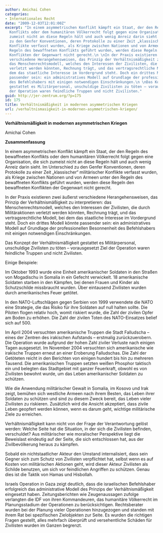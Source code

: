 ```yaml
---
author: Amichai Cohen
categories:
- Internationales Recht
date: "2009-12-03T12:01:00Z"
excerpt: "In einem asymmetrischen Konflikt kämpft ein Staat, der den Regeln des bewaffneten
  Konflikts oder dem humanitären Völkerrecht folgt gegen eine Organisation, die sich
  zumeist nicht an diese Regeln hält und auch wenig Anreiz darin sieht. Im Unterschied
  zu den Genfer Konventionen, deren Protokolle zu einer Zeit „klassischer“ militärischer
  Konflikte verfasst wurden, als Kriege zwischen Nationen und von Armeen unter den
  Regeln des bewaffneten Konflikts geführt wurden, werden diese Regeln den bewaffneten
  Konflikten der Gegenwart nicht gerecht.\n \nIn der Praxis existieren zwei äußerst
  verschiedene Herangehensweisen, das Prinzip der Verhältnismäßigkeit zu interpretieren:
  das Menschenrechtsmodell, welches den Interessen der Zivilisten, die durch Militäraktionen
  verletzt werden könnten, Rechnung trägt, und das vertragsrechtliche Modell, bei
  dem das staatliche Interesse im Vordergrund steht. Doch ein drittes Modell könnte
  passender sein: ein administratives Modell auf Grundlage der professionellen Besonnenheit
  des Befehlshabers mit einigen notwendigen Einschränkungen.\n \nDas Konzept der Verhältnismäßigkeit
  gestattet es Militärpersonal, unschuldige Zivilisten zu töten – vorausgesetzt Ziel
  der Operation waren feindliche Truppen und nicht Zivilisten."
guid: http://jer-zentrum.org/?p=175
id: 175
title: Verhältnismäßigkeit in modernen asymmetrischen Kriegen
url: /verhaltnismasigkeit-in-modernen-asymmetrischen-kriegen/
---
```



**Verhältnismäßigkeit in modernen asymmetrischen Kriegen**

 

Amichai Cohen

 

 

**Zusammenfassung**

 

In einem asymmetrischen Konflikt kämpft ein Staat, der den Regeln des bewaffneten Konflikts oder dem humanitären Völkerrecht folgt gegen eine Organisation, die sich zumeist nicht an diese Regeln hält und auch wenig Anreiz darin sieht. Im Unterschied zu den Genfer Konventionen, deren Protokolle zu einer Zeit „klassischer“ militärischer Konflikte verfasst wurden, als Kriege zwischen Nationen und von Armeen unter den Regeln des bewaffneten Konflikts geführt wurden, werden diese Regeln den bewaffneten Konflikten der Gegenwart nicht gerecht.

 

In der Praxis existieren zwei äußerst verschiedene Herangehensweisen, das Prinzip der Verhältnismäßigkeit zu interpretieren: das Menschenrechtsmodell, welches den Interessen der Zivilisten, die durch Militäraktionen verletzt werden könnten, Rechnung trägt, und das vertragsrechtliche Modell, bei dem das staatliche Interesse im Vordergrund steht. Doch ein drittes Modell könnte passender sein: ein administratives Modell auf Grundlage der professionellen Besonnenheit des Befehlshabers mit einigen notwendigen Einschränkungen.

 

Das Konzept der Verhältnismäßigkeit gestattet es Militärpersonal, unschuldige Zivilisten zu töten – vorausgesetzt Ziel der Operation waren feindliche Truppen und nicht Zivilisten.

 

Einige Beispiele: 

 

Im Oktober 1993 wurde eine Einheit amerikanischer Soldaten in den Straßen von Mogadischu in Somalia in ein Gefecht verwickelt. 18 amerikanische Soldaten starben in den Kämpfen, bei denen Frauen und Kinder als Schutzschilde missbraucht wurden. Über eintausend Zivilisten wurden durch amerikanisches Feuer getötet.

 

In den NATO-Luftschlägen gegen Serbien von 1999 verwendete die NATO eine Strategie, die das Risiko für ihre Soldaten auf null halten sollte. Die Piloten flogen relativ hoch, womit riskiert wurde, die Zahl der zivilen Opfer am Boden zu erhöhen. Die Zahl der zivilen Toten des NATO-Einsatzes belief sich auf 500.

 

Im April 2004 versuchten amerikanische Truppen die Stadt Falludscha – eines der Zentren des irakischen Aufstands – erstmalig zurückzuerobern. Die Operation wurde aufgrund der hohen Zahl ziviler Verluste nach einigen Tagen ausgesetzt. Im November 2004 versuchten sich amerikanische wie irakische Truppen erneut an einer Eroberung Falludschas. Die Zahl der Getöteten reicht in den Berichten von einigen hundert bis hin zu mehreren Tausend. Die amerikanischen Truppen setzten weißen Phosphor taktisch ein und belegten das Stadtgebiet mit ganzer Feuerkraft, obwohl es von Zivilisten bewohnt wurde, um das Leben amerikanischer Soldaten zu schützen.

 

Wie die Anwendung militärischer Gewalt in Somalia, im Kosovo und Irak zeigt, bemühen sich westliche Armeen nach ihrem Besten, das Leben ihrer Soldaten zu schützen und sind zu diesem Zweck bereit, das Leben vieler Zivilisten zu riskieren. Zusätzlich wird die Ansicht akzeptiert, dass zivile Leben geopfert werden können, wenn es darum geht, wichtige militärische Ziele zu erreichen. 

 

Verhältnismäßigkeit kann nicht von der Frage der Verantwortung gelöst werden: Welche Seite hat die Situation, in der sich die Zivilisten befinden, verschuldet? Aus militärischer wie moralischer Perspektive liegt die Beweislast eindeutig auf der Seite, die sich entschlossen hat, aus der Zivilbevölkerung heraus zu kämpfen.

 

Sobald ein nichtstaatlicher Akteur den Umstand internalisiert, dass sein Gegner sich zum Schutz von Zivilisten verpflichtet hat, selbst wenn es auf Kosten von militärischen Aktionen geht, wird dieser Akteur Zivilisten als Schilde benutzen, um sich vor feindlichen Angriffen zu schützen. Genau dies ist die Taktik von Hamas und Hisbollah.

 

Israels Operation in Gaza zeigt deutlich, dass die israelischen Befehlshaber erfolgreich das administrative Modell des Prinzips der Verhältnismäßigkeit eingesetzt haben. Zeitungsberichten wie Zeugenaussagen zufolge verlangten die IDF von ihren Kommandeuren, das humanitäre Völkerrecht im Planungsstadium der Operationen zu berücksichtigen. Rechtsberater wurden bei der Planung vieler Operationen hinzugezogen und standen mit ihrem Rat bei spezifischen Zielobjekten zur Seite. Es wurden die richtigen Fragen gestellt, alles mehrfach überprüft und versehentliche Schäden für Zivilisten wurden im Ganzen begrenzt.
